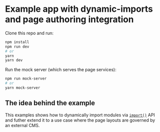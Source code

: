# Example app with dynamic-imports and page authoring integration

Clone this repo and run:

```bash
npm install
npm run dev
# or
yarn
yarn dev
```

Run the mock server (which serves the page services):

```bash
npm run mock-server
# or
yarn mock-server
```

## The idea behind the example

This examples shows how to dynamically import modules via [`import()`](https://github.com/tc39/proposal-dynamic-import) API and futher extend it to a use case where the page layouts are governed by an external CMS.
